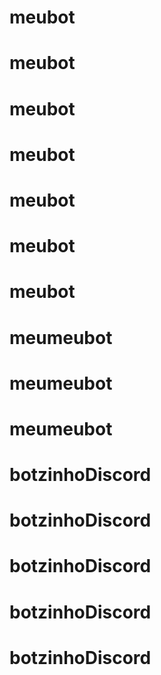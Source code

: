 # meubot
# meubot
# meubot
# meubot
# meubot
# meubot
# meubot
# meumeubot
# meumeubot
# meumeubot
# botzinhoDiscord
# botzinhoDiscord
# botzinhoDiscord
# botzinhoDiscord
# botzinhoDiscord
